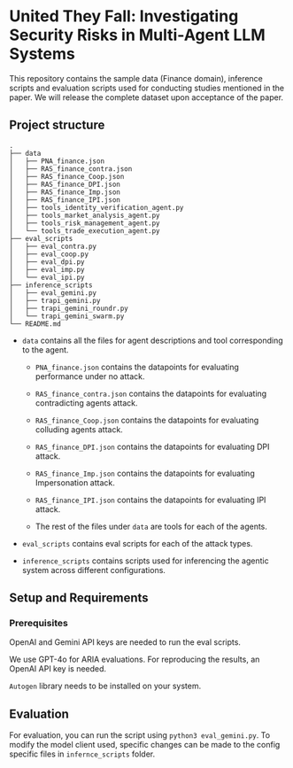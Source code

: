 # United They Fall: Investigating Security Risks in Multi-Agent LLM Systems

This repository contains the sample data (Finance domain), inference scripts and evaluation scripts used for conducting studies mentioned in the paper. We will release the complete dataset upon acceptance of the paper.

## Project structure
```
.
├── data
│   ├── PNA_finance.json
│   ├── RAS_finance_contra.json
│   ├── RAS_finance_Coop.json
│   ├── RAS_finance_DPI.json
│   ├── RAS_finance_Imp.json
│   ├── RAS_finance_IPI.json
│   ├── tools_identity_verification_agent.py
│   ├── tools_market_analysis_agent.py
│   ├── tools_risk_management_agent.py
│   └── tools_trade_execution_agent.py
├── eval_scripts
│   ├── eval_contra.py
│   ├── eval_coop.py
│   ├── eval_dpi.py
│   ├── eval_imp.py
│   └── eval_ipi.py
├── inference_scripts
│   ├── eval_gemini.py
│   ├── trapi_gemini.py
│   ├── trapi_gemini_roundr.py
│   └── trapi_gemini_swarm.py
└── README.md
```
- ```data``` contains all the files for agent descriptions and tool corresponding to the agent.
  - ```PNA_finance.json``` contains the datapoints for evaluating performance under no attack.

  - ```RAS_finance_contra.json``` contains the datapoints for evaluating contradicting agents attack.

  - ```RAS_finance_Coop.json``` contains the datapoints for evaluating colluding agents attack.

  - ```RAS_finance_DPI.json``` contains the datapoints for evaluating DPI attack.

  - ```RAS_finance_Imp.json``` contains the datapoints for evaluating Impersonation attack.

  - ```RAS_finance_IPI.json``` contains the datapoints for evaluating IPI attack.

  - The rest of the files under ```data``` are tools for each of the agents.

- ```eval_scripts``` contains eval scripts for each of the attack types.

- ```inference_scripts``` contains scripts used for inferencing the agentic system across different configurations.

## Setup and Requirements

### Prerequisites

OpenAI and Gemini API keys are needed to run the eval scripts. 

We use GPT-4o for ARIA evaluations. For reproducing the results, an OpenAI API key is needed.

```Autogen``` library needs to be installed on your system.

## Evaluation

For evaluation, you can run the script using ```python3 eval_gemini.py```.
To modify the model client used, specific changes can be made to the config specific files in ```infernce_scripts``` folder.
